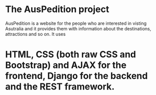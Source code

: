 # The AusPedition project

AusPedition is a website for the people who are interested in visting Asutralia and it provides them with information about the destinations, attractions and so on.
It uses
# HTML, CSS (both raw CSS and Bootstrap) and AJAX for the frontend, Django for the backend and the REST framework.
